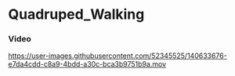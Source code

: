 # Quadruped_Walking

### Video


https://user-images.githubusercontent.com/52345525/140633676-e7da4cdd-c8a9-4bdd-a30c-bca3b9751b9a.mov


